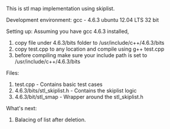 This is stl map implementation using skiplist.


Development environment:
  gcc - 4.6.3
  ubuntu 12.04 LTS 32 bit


Setting up:
  Assuming you have gcc 4.6.3 installed, 
  1. copy file under 4.6.3/bits folder to /usr/include/c++/4.6.3/bits
  2. copy test.cpp to any location and compile using g++ test.cpp
  3. before compiling make sure your include path is set to /usr/include/c++/4.6.3/bits
  

Files:
  1. test.cpp - Contains basic test cases
  2. 4.6.3/bits/stl_skiplist.h - Contains the skiplist logic
  3. 4.6.3/bit/stl_smap  - Wrapper around the stl_skiplist.h


What's next:    
  1. Balacing of list after deletion.
